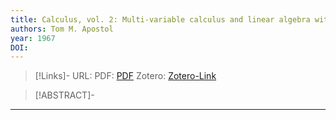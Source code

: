 ```yaml
---
title: Calculus, vol. 2: Multi-variable calculus and linear algebra with applications to differential equations and probability
authors: Tom M. Apostol
year: 1967
DOI: 
---
```


>[!Links]-
>URL: 
>PDF: [PDF](apostol1967.pdf)
>Zotero: [Zotero-Link](zotero://select/items/@apostol1967)

>[!ABSTRACT]-
>

---

